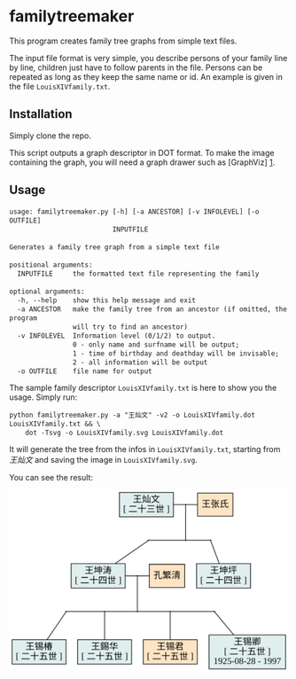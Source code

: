 familytreemaker
===============

This program creates family tree graphs from simple text files.

The input file format is very simple, you describe persons of your family line
by line, children just have to follow parents in the file. Persons can be
repeated as long as they keep the same name or id. An example is given in the
file `LouisXIVfamily.txt`.


Installation
------------

Simply clone the repo.

This script outputs a graph descriptor in DOT format. To make the image
containing the graph, you will need a graph drawer such as [GraphViz] [1].

[1]: http://www.graphviz.org/  "GraphViz"

Usage
-----
```
usage: familytreemaker.py [-h] [-a ANCESTOR] [-v INFOLEVEL] [-o OUTFILE]  
                          INPUTFILE

Generates a family tree graph from a simple text file

positional arguments:
  INPUTFILE     the formatted text file representing the family

optional arguments: 
  -h, --help    show this help message and exit 
  -a ANCESTOR   make the family tree from an ancestor (if omitted, the program 
                will try to find an ancestor) 
  -v INFOLEVEL  Information level (0/1/2) to output.  
                0 - only name and surfname will be output;  
                1 - time of birthday and deathday will be invisable; 
                2 - all information will be output 
  -o OUTFILE    file name for output 
```

The sample family descriptor `LouisXIVfamily.txt` is here to show you the
usage. Simply run:
```
python familytreemaker.py -a "王灿文" -v2 -o LouisXIVfamily.dot LouisXIVfamily.txt && \
    dot -Tsvg -o LouisXIVfamily.svg LouisXIVfamily.dot
```

It will generate the tree from the infos in `LouisXIVfamily.txt`, starting from
*王灿文* and saving the image in `LouisXIVfamily.svg`.


You can see the result:

![result: LouisXIVfamily.svg](/LouisXIVfamily.svg)

